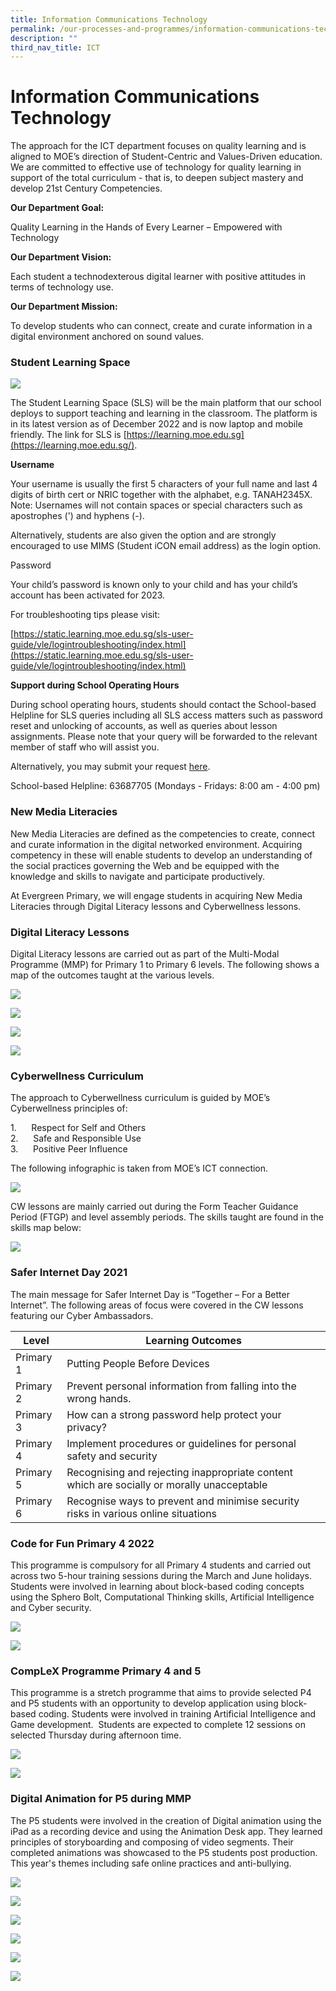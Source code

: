```yaml
---
title: Information Communications Technology
permalink: /our-processes-and-programmes/information-communications-technology/
description: ""
third_nav_title: ICT
---
```

# **Information Communications Technology**

The approach for the ICT department focuses on quality learning and is aligned to MOE’s direction of Student-Centric and Values-Driven education. We are committed to effective use of technology for quality learning in support of the total curriculum - that is, to deepen subject mastery and develop 21st Century Competencies.

**Our Department Goal:** 

Quality Learning in the Hands of Every Learner – Empowered with Technology

**Our Department Vision:**                   

Each student a technodexterous digital learner with positive attitudes in terms of technology use.

**Our Department Mission:**    

To develop students who can connect, create and curate information in a digital environment anchored on sound values.

### Student Learning Space
![](/images/ICT1.jpg)

The Student Learning Space (SLS) will be the main platform that our school deploys to support teaching and learning in the classroom. The platform is in its latest version as of December 2022 and is now laptop and mobile friendly. The link for SLS is [https://learning.moe.edu.sg](https://learning.moe.edu.sg/).  

**Username**

Your username is usually the first 5 characters of your full name and last 4 digits of birth cert or NRIC together with the alphabet, e.g. TANAH2345X. Note: Usernames will not contain spaces or special characters such as apostrophes (') and hyphens (-).

Alternatively, students are also given the option and are strongly encouraged to use MIMS (Student iCON email address) as the login option.

Password

Your child’s password is known only to your child and has your child’s account has been activated for 2023.

For troubleshooting tips please visit:  

[https://static.learning.moe.edu.sg/sls-user-guide/vle/logintroubleshooting/index.html](https://static.learning.moe.edu.sg/sls-user-guide/vle/logintroubleshooting/index.html)  

  
**Support during School Operating Hours**

During school operating hours, students should contact the School-based Helpline for SLS queries including all SLS access matters such as password reset and unlocking of accounts, as well as queries about lesson assignments. Please note that your query will be forwarded to the relevant member of staff who will assist you.   

Alternatively, you may submit your request [here](https://go.gov.sg/egpsslshelp).

School-based Helpline: 63687705 (Mondays - Fridays: 8:00 am - 4:00 pm)

### New Media Literacies

New Media Literacies are defined as the competencies to create, connect and curate information in the digital networked environment. Acquiring competency in these will enable students to develop an understanding of the social practices governing the Web and be equipped with the knowledge and skills to navigate and participate productively.

At Evergreen Primary, we will engage students in acquiring New Media Literacies through Digital Literacy lessons and Cyberwellness lessons.

### Digital Literacy Lessons

Digital Literacy lessons are carried out as part of the Multi-Modal Programme (MMP) for Primary 1 to Primary 6 levels. The following shows a map of the outcomes taught at the various levels.

![](/images/ICT2.jpg)

![](/images/ICT3.jpg)

![](/images/ICT4.jpg)

![](/images/ICT5.jpg)

### Cyberwellness Curriculum

The approach to Cyberwellness curriculum is guided by MOE’s Cyberwellness principles of:

1.      Respect for Self and Others   
2.      Safe and Responsible Use   
3.      Positive Peer Influence

The following infographic is taken from MOE’s ICT connection.

![](/images/ICT6.jpg)

CW lessons are mainly carried out during the Form Teacher Guidance Period (FTGP) and level assembly periods. The skills taught are found in the skills map below:

![](/images/ICT7.jpg)

### Safer Internet Day 2021

The main message for Safer Internet Day is “Together – For a Better Internet”. The following areas of focus were covered in the CW lessons featuring our Cyber Ambassadors.

| Level 	| Learning Outcomes 	|
|---	|---	|
| Primary 1 	| Putting People Before Devices 	|
| Primary 2 	| Prevent personal information from falling into the wrong hands. 	|
| Primary 3 	| How can a strong password help protect your privacy? 	|
| Primary 4 	| Implement procedures or guidelines for personal safety and security 	|
| Primary 5 	| Recognising and rejecting inappropriate content which are socially or morally unacceptable 	|
| Primary 6 	| Recognise ways to prevent and minimise security risks in various online situations 	|

### Code for Fun Primary 4 2022

This programme is compulsory for all Primary 4 students and carried out across two 5-hour training sessions during the March and June holidays. Students were involved in learning about block-based coding concepts using the Sphero Bolt, Computational Thinking skills, Artificial Intelligence and Cyber security.

![](/images/ICT8.jpg)

![](/images/ICT9.jpg)

### CompLeX Programme Primary 4 and 5   

This programme is a stretch programme that aims to provide selected P4 and P5 students with an opportunity to develop application using block-based coding. Students were involved in training Artificial Intelligence and Game development.  Students are expected to complete 12 sessions on selected Thursday during afternoon time.

![](/images/ICT10.jpg)

![](/images/ICT11.jpg)

### Digital Animation for P5 during MMP

The P5 students were involved in the creation of Digital animation using the iPad as a recording device and using the Animation Desk app. They learned principles of storyboarding and composing of video segments. Their completed animations was showcased to the P5 students post production. This year's themes including safe online practices and anti-bullying.

![](/images/Slide1.jpg)

![](/images/Slide2.jpg)

![](/images/Slide3.jpg)

![](/images/Slide4.jpg)

![](/images/Slide5.jpg)

![](/images/Slide6.jpg)